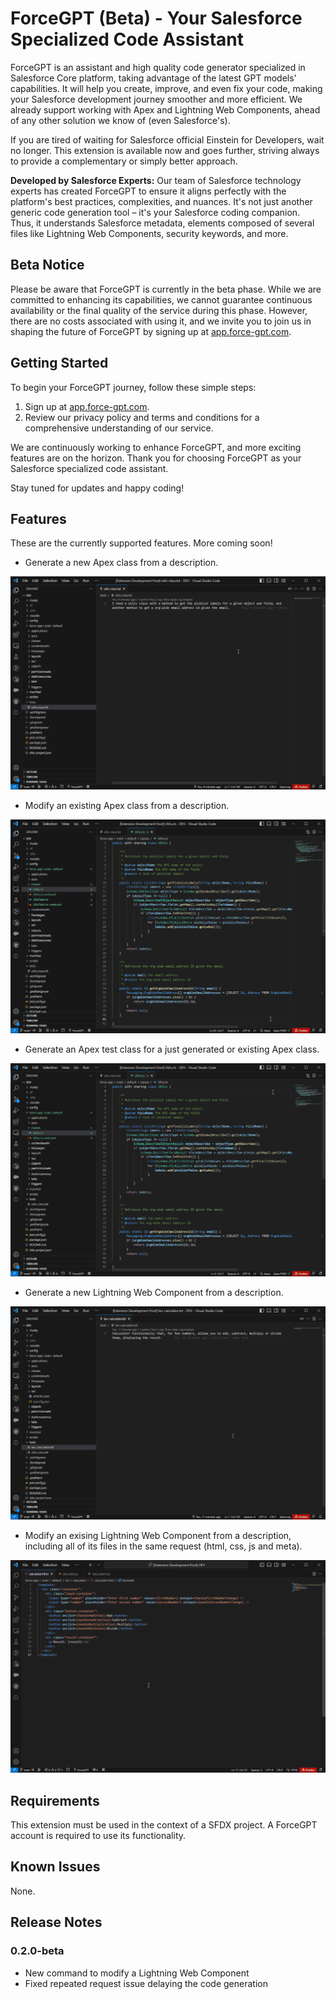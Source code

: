 # ForceGPT (Beta) - Your Salesforce Specialized Code Assistant

ForceGPT is an assistant and high quality code generator specialized in Salesforce Core platform, taking advantage of the latest GPT models' capabilities. It will help you create, improve, and even fix your code, making your Salesforce development journey smoother and more efficient. We already support working with Apex and Lightning Web Components, ahead of any other solution we know of (even Salesforce's).

If you are tired of waiting for Salesforce official Einstein for Developers, wait no longer. This extension is available now and goes further, striving always to provide a complementary or simply better approach.

**Developed by Salesforce Experts:** Our team of Salesforce technology experts has created ForceGPT to ensure it aligns perfectly with the platform's best practices, complexities, and nuances. It's not just another generic code generation tool – it's your Salesforce coding companion. Thus, it understands Salesforce metadata, elements composed of several files like Lightning Web Components, security keywords, and more.

## Beta Notice

Please be aware that ForceGPT is currently in the beta phase. While we are committed to enhancing its capabilities, we cannot guarantee continuous availability or the final quality of the service during this phase. However, there are no costs associated with using it, and we invite you to join us in shaping the future of ForceGPT by signing up at [app.force-gpt.com](https://app.force-gpt.com).

## Getting Started

To begin your ForceGPT journey, follow these simple steps:

1. Sign up at [app.force-gpt.com](https://app.force-gpt.com).
2. Review our privacy policy and terms and conditions for a comprehensive understanding of our service.

We are continuously working to enhance ForceGPT, and more exciting features are on the horizon. Thank you for choosing ForceGPT as your Salesforce specialized code assistant.

Stay tuned for updates and happy coding!

## Features

These are the currently supported features. More coming soon!

- Generate a new Apex class from a description.

![Demo](/assets/demo/generate-apex-and-test.gif)

- Modify an existing Apex class from a description.

![Demo](/assets/demo/modify-apex.gif)

- Generate an Apex test class for a just generated or existing Apex class.

![Demo](/assets/demo/generate-apex-test.gif)

- Generate a new Lightning Web Component from a description.

![Demo](/assets/demo/generate-lwc.gif)

- Modify an exising Lightning Web Component from a description, including all of its files in the same request (html, css, js and meta).

![Demo](/assets/demo/modify-lwc.gif)

## Requirements

This extension must be used in the context of a SFDX project.
A ForceGPT account is required to use its functionality.

## Known Issues

None.

## Release Notes

### 0.2.0-beta

- New command to modify a Lightning Web Component
- Fixed repeated request issue delaying the code generation